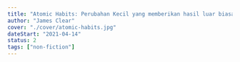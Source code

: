 ```yaml
---
title: "Atomic Habits: Perubahan Kecil yang memberikan hasil luar biasa"
author: "James Clear"
cover: "./cover/atomic-habits.jpg"
dateStart: "2021-04-14"
status: 2
tags: ["non-fiction"]
---
```

